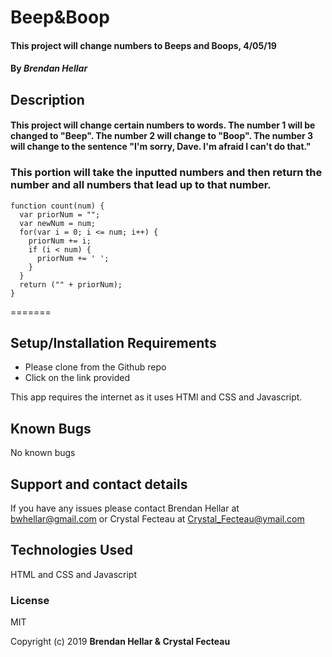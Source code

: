 # Beep&Boop

#### This project will change numbers to Beeps and Boops, 4/05/19


#### By _**Brendan Hellar**_

## Description


#### This project will change certain numbers to words.  The number 1 will be changed to "Beep".  The number 2 will change to "Boop". The number 3 will change to the sentence "I'm sorry, Dave. I'm afraid I can't do that."

### This portion will take the inputted numbers and then return the number and all numbers that lead up to that number.
```
function count(num) {
  var priorNum = "";
  var newNum = num;
  for(var i = 0; i <= num; i++) {
    priorNum += i;
    if (i < num) {
      priorNum += ' ';
    }
  }
  return ("" + priorNum);
}
```
=======

## Setup/Installation Requirements

-   Please clone from the Github repo
-   Click on the link provided

This app requires the internet as it uses HTMl and CSS and Javascript.

## Known Bugs

No known bugs

## Support and contact details

If you have any issues please contact Brendan Hellar at bwhellar@gmail.com or Crystal Fecteau at Crystal_Fecteau@ymail.com

## Technologies Used

HTML and CSS and Javascript

### License

MIT

Copyright (c) 2019 **Brendan Hellar & Crystal Fecteau**
